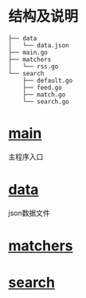 结构及说明
===
```text
├── data
│   └── data.json
├── main.go
├── matchers
│   └── rss.go
└── search
    ├── default.go
    ├── feed.go
    ├── match.go
    └── search.go

```
# [main](./main.md)
主程序入口
# [data](./data)
json数据文件
# [matchers](./matchers)
# [search](./search)

